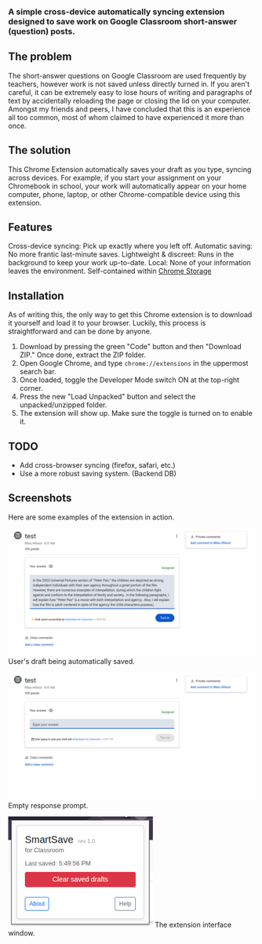 ### A simple cross-device automatically syncing extension designed to save work on Google Classroom short-answer (question) posts.

## The problem

The short-answer questions on Google Classroom are used frequently by teachers, however work is not saved unless directly turned in. If you aren't careful, it can be extremely easy to lose hours of writing and paragraphs of text by accidentally reloading the page or closing the lid on your computer. Amongst my friends and peers, I have concluded that this is an experience all too common, most of whom claimed to have experienced it more than once.

## The solution

This Chrome Extension automatically saves your draft as you type, syncing across devices. For example, if you start your assignment on your Chromebook in school, your work will automatically appear on your home computer, phone, laptop, or other Chrome-compatible device using this extension.

## Features

Cross-device syncing: Pick up exactly where you left off.
Automatic saving: No more frantic last-minute saves.
Lightweight & discreet: Runs in the background to keep your work up-to-date.
Local: None of your information leaves the environment. Self-contained within [Chrome Storage](https://developer.chrome.com/docs/extensions/reference/api/storage)

## Installation

As of writing this, the only way to get this Chrome extension is to download it yourself and load it to your browser. Luckily, this process is straightforward and can be done by anyone.

1) Download by pressing the green "Code" button and then "Download ZIP." Once done, extract the ZIP folder.
2) Open Google Chrome, and type `chrome://extensions` in the uppermost search bar.
3) Once loaded, toggle the Developer Mode switch ON at the top-right corner.
4) Press the new "Load Unpacked" button and select the unpacked/unzipped folder.
5) The extension will show up. Make sure the toggle is turned on to enable it.

## TODO

* Add cross-browser syncing (firefox, safari, etc.)
* Use a more robust saving system. (Backend DB)

## Screenshots

Here are some examples of the extension in action.

![alt text](photos/saved.png)
User's draft being automatically saved.

![alt text](photos/start.png)
Empty response prompt.

![alt text](photos/interface.png)
The extension interface window.